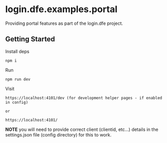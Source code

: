 # login.dfe.examples.portal

Providing portal features as part of the login.dfe project.

## Getting Started

Install deps
```
npm i
```

Run
```
npm run dev
```

Visit
```
https://localhost:4101/dev (for development helper pages - if enabled in config)

or 

https://localhost:4101/ 

```
**NOTE** you will need to provide correct client (clientid, etc...) details in the settings.json file (config directory) for this to work. 

